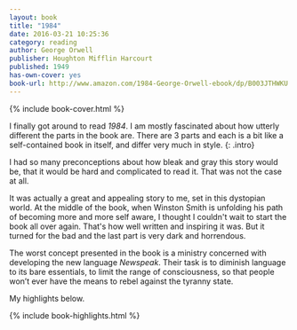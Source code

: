```yaml
---
layout: book
title: "1984"
date: 2016-03-21 10:25:36
category: reading
author: George Orwell
publisher: Houghton Mifflin Harcourt
published: 1949
has-own-cover: yes
book-url: http://www.amazon.com/1984-George-Orwell-ebook/dp/B003JTHWKU
---
```

{% include book-cover.html %}

I finally got around to read *1984*. I am mostly fascinated about how utterly different the parts in the book are. There are 3 parts and each is a bit like a self-contained book in itself, and differ very much in style.
{: .intro}

 I had so many preconceptions about how bleak and gray this story would be, that it would be hard and complicated to read it. That was not the case at all.

It was actually a great and appealing story to me, set in this dystopian world. At the middle of the book, when Winston Smith is unfolding his path of becoming more and more self aware, I thought I couldn't wait to start the book all over again. That's how well written and inspiring it was. But it turned for the bad and the last part is very dark and horrendous.

The worst concept presented in the book is a ministry concerned with developing the new language *Newspeak*. Their task is to diminish language to its bare essentials, to limit the range of consciousness, so that people won’t ever have the means to rebel against the tyranny state.

My highlights below.

{% include book-highlights.html %}
